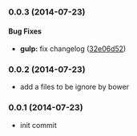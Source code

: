 ### 0.0.3 (2014-07-23)


#### Bug Fixes

* **gulp:** fix changelog ([32e06d52](https://github.com/martinmicunda/mm-angular-logger/commit/32e06d52e81eea50c8fd2e7faa01561f78cf6e7f))

<a name="0.0.2"></a>
### 0.0.2 (2014-07-23)
- add a files to be ignore by bower

<a name="0.0.1"></a>
### 0.0.1 (2014-07-23)

- init commit
